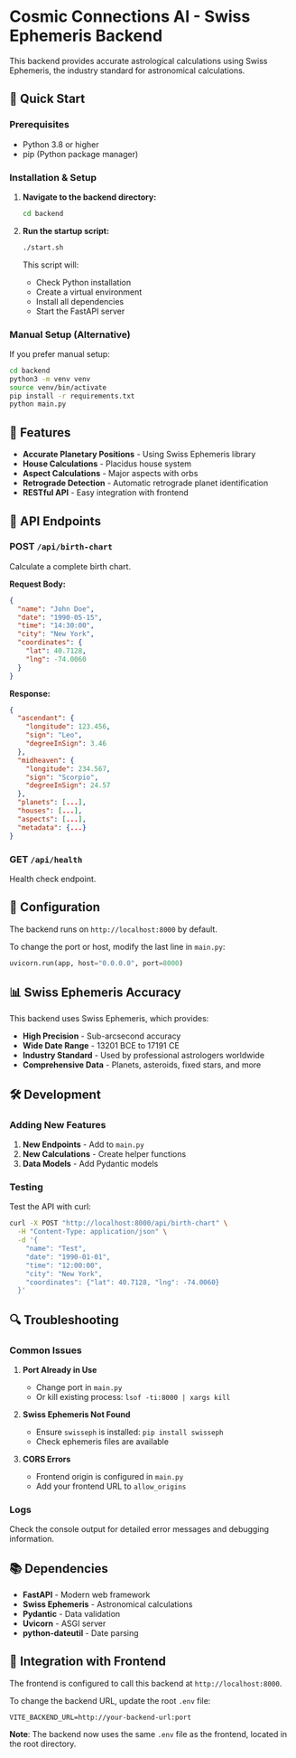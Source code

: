 # Cosmic Connections AI - Swiss Ephemeris Backend

This backend provides accurate astrological calculations using Swiss Ephemeris, the industry standard for astronomical calculations.

## 🚀 Quick Start

### Prerequisites
- Python 3.8 or higher
- pip (Python package manager)

### Installation & Setup

1. **Navigate to the backend directory:**
   ```bash
   cd backend
   ```

2. **Run the startup script:**
   ```bash
   ./start.sh
   ```

   This script will:
   - Check Python installation
   - Create a virtual environment
   - Install all dependencies
   - Start the FastAPI server

### Manual Setup (Alternative)

If you prefer manual setup:

```bash
cd backend
python3 -m venv venv
source venv/bin/activate
pip install -r requirements.txt
python main.py
```

## 🌟 Features

- **Accurate Planetary Positions** - Using Swiss Ephemeris library
- **House Calculations** - Placidus house system
- **Aspect Calculations** - Major aspects with orbs
- **Retrograde Detection** - Automatic retrograde planet identification
- **RESTful API** - Easy integration with frontend

## 📡 API Endpoints

### POST `/api/birth-chart`
Calculate a complete birth chart.

**Request Body:**
```json
{
  "name": "John Doe",
  "date": "1990-05-15",
  "time": "14:30:00",
  "city": "New York",
  "coordinates": {
    "lat": 40.7128,
    "lng": -74.0060
  }
}
```

**Response:**
```json
{
  "ascendant": {
    "longitude": 123.456,
    "sign": "Leo",
    "degreeInSign": 3.46
  },
  "midheaven": {
    "longitude": 234.567,
    "sign": "Scorpio",
    "degreeInSign": 24.57
  },
  "planets": [...],
  "houses": [...],
  "aspects": [...],
  "metadata": {...}
}
```

### GET `/api/health`
Health check endpoint.

## 🔧 Configuration

The backend runs on `http://localhost:8000` by default.

To change the port or host, modify the last line in `main.py`:
```python
uvicorn.run(app, host="0.0.0.0", port=8000)
```

## 📊 Swiss Ephemeris Accuracy

This backend uses Swiss Ephemeris, which provides:
- **High Precision** - Sub-arcsecond accuracy
- **Wide Date Range** - 13201 BCE to 17191 CE
- **Industry Standard** - Used by professional astrologers worldwide
- **Comprehensive Data** - Planets, asteroids, fixed stars, and more

## 🛠️ Development

### Adding New Features

1. **New Endpoints** - Add to `main.py`
2. **New Calculations** - Create helper functions
3. **Data Models** - Add Pydantic models

### Testing

Test the API with curl:
```bash
curl -X POST "http://localhost:8000/api/birth-chart" \
  -H "Content-Type: application/json" \
  -d '{
    "name": "Test",
    "date": "1990-01-01",
    "time": "12:00:00",
    "city": "New York",
    "coordinates": {"lat": 40.7128, "lng": -74.0060}
  }'
```

## 🔍 Troubleshooting

### Common Issues

1. **Port Already in Use**
   - Change port in `main.py`
   - Or kill existing process: `lsof -ti:8000 | xargs kill`

2. **Swiss Ephemeris Not Found**
   - Ensure `swisseph` is installed: `pip install swisseph`
   - Check ephemeris files are available

3. **CORS Errors**
   - Frontend origin is configured in `main.py`
   - Add your frontend URL to `allow_origins`

### Logs

Check the console output for detailed error messages and debugging information.

## 📚 Dependencies

- **FastAPI** - Modern web framework
- **Swiss Ephemeris** - Astronomical calculations
- **Pydantic** - Data validation
- **Uvicorn** - ASGI server
- **python-dateutil** - Date parsing

## 🔗 Integration with Frontend

The frontend is configured to call this backend at `http://localhost:8000`.

To change the backend URL, update the root `.env` file:
```env
VITE_BACKEND_URL=http://your-backend-url:port
```

**Note**: The backend now uses the same `.env` file as the frontend, located in the root directory.
